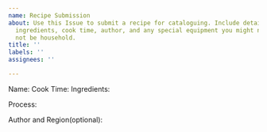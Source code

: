 ```yaml
---
name: Recipe Submission
about: Use this Issue to submit a recipe for cataloguing. Include details such as
  ingredients, cook time, author, and any special equipment you might need that may
  not be household.
title: ''
labels: ''
assignees: ''

---
```


Name:
Cook Time:
Ingredients:

Process:

Author and Region(optional):

